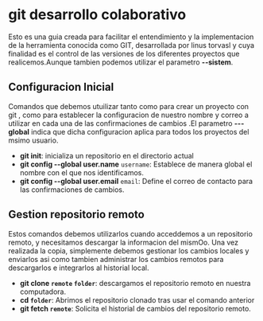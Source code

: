 # git desarrollo colaborativo

Esto es una guia creada para facilitar el entendimiento y la implementacion de la herramienta conocida como GIT, desarrollada por linus  torvasl  y cuya  finalidad es el control de las versiones de los diferentes proyectos que realicemos.Aunque tambien podemos utilizar el parametro **--sistem**.

## Configuracion Inicial 

Comandos que debemos utuilizar tanto como para crear un proyecto con git , como para establecer la configuracion de nuestro nombre y correo a utilizar en cada una de las confirmaciones de cambios .El parametro **---global** indica que dicha configuracion  aplica para todos los proyectos del msimo usuario.

* **git init**: inicializa un repositorio en el directorio actual
* **git config --global user.name** `username`: Establece de manera global el nombre con el que nos identificamos. 
* **git config --global user.email** `email`: Define el correo de contacto para las confirmaciones de cambios.

## Gestion repositorio remoto

Estos comandos debemos utilizarlos cuando acceddemos a un repositorio remoto, y necesitamos descargar la informacion del mismOo. Una vez realizada la copia, simplemente debemos gestionar los cambios locales y enviarlos asi como tambien administrar los cambios remotos para descargarlos e integrarlos al historial local.

* **git clone `remote` `folder`**: descargamos el repositorio remoto en nuestra computadora.
 * **cd `folder`**: Abrimos el repositorio clonado tras usar el comando anterior 
 * **git fetch `remote`**: Solicita el historial de cambios del repositorio remoto.

